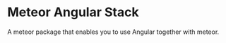 Meteor Angular Stack
====================

A meteor package that enables you to use Angular together with meteor.
